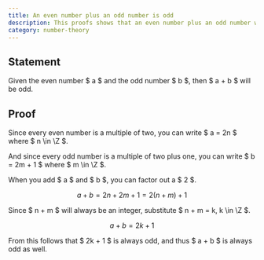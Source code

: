 ```yaml
---
title: An even number plus an odd number is odd
description: This proofs shows that an even number plus an odd number will always be odd.
category: number-theory
---
```


## Statement

Given the even number $ a $ and the odd number $ b $, then $ a + b $ will be odd.

## Proof

Since every even number is a multiple of two, you can write $ a = 2n $ where $ n \in \Z $.

And since every odd number is a multiple of two plus one, you can write $ b = 2m + 1 $ where $ m \in \Z $.

When you add $ a $ and $ b $, you can factor out a $ 2 $.

$$ a + b = 2n + 2m + 1 = 2(n + m) + 1 $$

Since $ n + m $ will always be an integer, substitute $ n + m = k, k \in \Z $.

$$ a + b = 2k + 1 $$

From this follows that $ 2k + 1 $ is always odd, and thus $ a + b $ is always odd as well.
